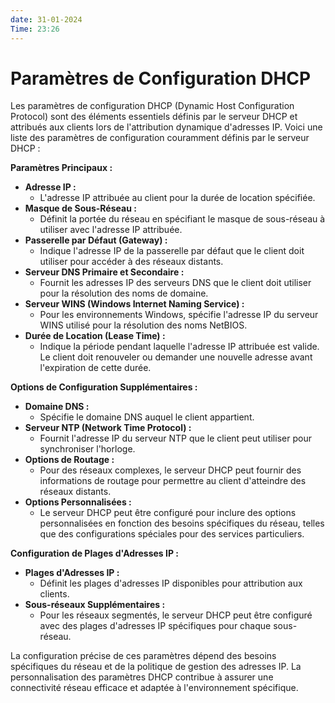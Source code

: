 ```yaml
---
date: 31-01-2024
Time: 23:26
---
```

# Paramètres de Configuration DHCP

Les paramètres de configuration DHCP (Dynamic Host Configuration Protocol) sont des éléments essentiels définis par le serveur DHCP et attribués aux clients lors de l'attribution dynamique d'adresses IP. Voici une liste des paramètres de configuration couramment définis par le serveur DHCP :

**Paramètres Principaux :**
- **Adresse IP :**
   - L'adresse IP attribuée au client pour la durée de location spécifiée.
- **Masque de Sous-Réseau :**
   - Définit la portée du réseau en spécifiant le masque de sous-réseau à utiliser avec l'adresse IP attribuée.
- **Passerelle par Défaut (Gateway) :**
   - Indique l'adresse IP de la passerelle par défaut que le client doit utiliser pour accéder à des réseaux distants.
- **Serveur DNS Primaire et Secondaire :**
   - Fournit les adresses IP des serveurs DNS que le client doit utiliser pour la résolution des noms de domaine.
- **Serveur WINS (Windows Internet Naming Service) :**
   - Pour les environnements Windows, spécifie l'adresse IP du serveur WINS utilisé pour la résolution des noms NetBIOS.
- **Durée de Location (Lease Time) :**
   - Indique la période pendant laquelle l'adresse IP attribuée est valide. Le client doit renouveler ou demander une nouvelle adresse avant l'expiration de cette durée.

**Options de Configuration Supplémentaires :**
- **Domaine DNS :**
   - Spécifie le domaine DNS auquel le client appartient.
- **Serveur NTP (Network Time Protocol) :**
   - Fournit l'adresse IP du serveur NTP que le client peut utiliser pour synchroniser l'horloge.
- **Options de Routage :**
   - Pour des réseaux complexes, le serveur DHCP peut fournir des informations de routage pour permettre au client d'atteindre des réseaux distants.
- **Options Personnalisées :**
    - Le serveur DHCP peut être configuré pour inclure des options personnalisées en fonction des besoins spécifiques du réseau, telles que des configurations spéciales pour des services particuliers.

**Configuration de Plages d'Adresses IP :**
- **Plages d'Adresses IP :**
    - Définit les plages d'adresses IP disponibles pour attribution aux clients.
- **Sous-réseaux Supplémentaires :**
    - Pour les réseaux segmentés, le serveur DHCP peut être configuré avec des plages d'adresses IP spécifiques pour chaque sous-réseau.

La configuration précise de ces paramètres dépend des besoins spécifiques du réseau et de la politique de gestion des adresses IP. La personnalisation des paramètres DHCP contribue à assurer une connectivité réseau efficace et adaptée à l'environnement spécifique.